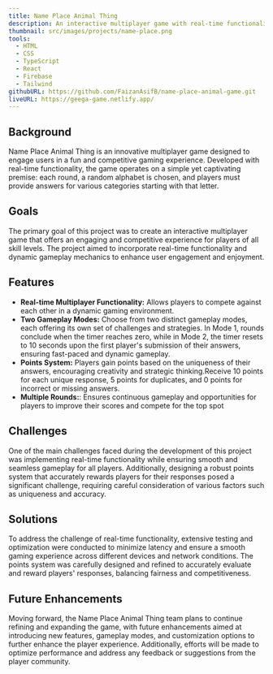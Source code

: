 ```yaml
---
title: Name Place Animal Thing
description: An interactive multiplayer game with real-time functionality that operates on a simple premise, each round, a random alphabet is chosen, and players must provide answers for various categories starting with that letter.
thumbnail: src/images/projects/name-place.png
tools:
  - HTML
  - CSS
  - TypeScript
  - React
  - Firebase
  - Tailwind
githubURL: https://github.com/FaizanAsifB/name-place-animal-game.git
liveURL: https://geega-game.netlify.app/
---
```


## Background

Name Place Animal Thing is an innovative multiplayer game designed to engage users in a fun and competitive gaming experience. Developed with real-time functionality, the game operates on a simple yet captivating premise: each round, a random alphabet is chosen, and players must provide answers for various categories starting with that letter.

## Goals

The primary goal of this project was to create an interactive multiplayer game that offers an engaging and competitive experience for players of all skill levels. The project aimed to incorporate real-time functionality and dynamic gameplay mechanics to enhance user engagement and enjoyment.

## Features

- **Real-time Multiplayer Functionality:** Allows players to compete against each other in a dynamic gaming environment.
- **Two Gameplay Modes:** Choose from two distinct gameplay modes, each offering its own set of challenges and strategies. In Mode 1, rounds conclude when the timer reaches zero, while in Mode 2, the timer resets to 10 seconds upon the first player's submission of their answers, ensuring fast-paced and dynamic gameplay.
- **Points System:** Players gain points based on the uniqueness of their answers, encouraging creativity and strategic thinking.Receive 10 points for each unique response, 5 points for duplicates, and 0 points for incorrect or missing answers.
- **Multiple Rounds:**: Ensures continuous gameplay and opportunities for players to improve their scores and compete for the top spot

## Challenges

One of the main challenges faced during the development of this project was implementing real-time functionality while ensuring smooth and seamless gameplay for all players. Additionally, designing a robust points system that accurately rewards players for their responses posed a significant challenge, requiring careful consideration of various factors such as uniqueness and accuracy.

## Solutions

To address the challenge of real-time functionality, extensive testing and optimization were conducted to minimize latency and ensure a smooth gaming experience across different devices and network conditions. The points system was carefully designed and refined to accurately evaluate and reward players' responses, balancing fairness and competitiveness.

## Future Enhancements

Moving forward, the Name Place Animal Thing team plans to continue refining and expanding the game, with future enhancements aimed at introducing new features, gameplay modes, and customization options to further enhance the player experience. Additionally, efforts will be made to optimize performance and address any feedback or suggestions from the player community.
